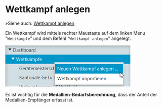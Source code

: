 # Wettkampf anlegen

»Siehe auch: [Wettkampf anlegen](../stammdatenpflege/wettkampf_anlegen.md)

Ein Wettkampf wird mittels rechter Maustaste auf dem linken Menu "`Wettkämpfe`" und dem Befehl "`Wettkampf anlegen`" angelegt.

![](/assets/wettkampf-anlegen.png)

Es ist wichtig für die **Medallien-Bedarfsberechnung**, dass der Anteil der Medallien-Empfänger erfasst ist.

